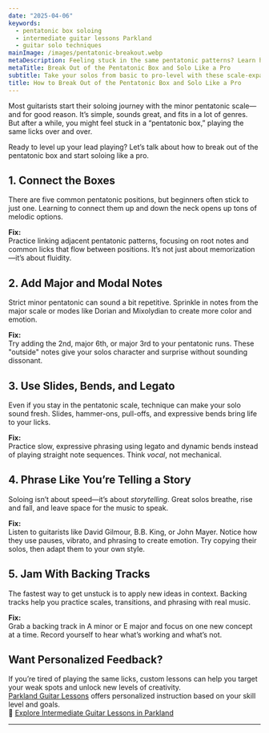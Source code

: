 ```yaml
---
date: "2025-04-06"
keywords:
  - pentatonic box soloing
  - intermediate guitar lessons Parkland
  - guitar solo techniques
mainImage: /images/pentatonic-breakout.webp
metaDescription: Feeling stuck in the same pentatonic patterns? Learn how to break free and level up your solos with these practical tips for guitarists.
metaTitle: Break Out of the Pentatonic Box and Solo Like a Pro
subtitle: Take your solos from basic to pro-level with these scale-expanding tips
title: How to Break Out of the Pentatonic Box and Solo Like a Pro
---
```


Most guitarists start their soloing journey with the minor pentatonic scale—and for good reason. It’s simple, sounds great, and fits in a lot of genres. But after a while, you might feel stuck in a “pentatonic box,” playing the same licks over and over.

Ready to level up your lead playing? Let’s talk about how to break out of the pentatonic box and start soloing like a pro.

## 1. Connect the Boxes

There are five common pentatonic positions, but beginners often stick to just one. Learning to connect them up and down the neck opens up tons of melodic options.

**Fix:**  
Practice linking adjacent pentatonic patterns, focusing on root notes and common licks that flow between positions. It’s not just about memorization—it’s about fluidity.

## 2. Add Major and Modal Notes

Strict minor pentatonic can sound a bit repetitive. Sprinkle in notes from the major scale or modes like Dorian and Mixolydian to create more color and emotion.

**Fix:**  
Try adding the 2nd, major 6th, or major 3rd to your pentatonic runs. These "outside" notes give your solos character and surprise without sounding dissonant.

## 3. Use Slides, Bends, and Legato

Even if you stay in the pentatonic scale, technique can make your solo sound fresh. Slides, hammer-ons, pull-offs, and expressive bends bring life to your licks.

**Fix:**  
Practice slow, expressive phrasing using legato and dynamic bends instead of playing straight note sequences. Think _vocal_, not mechanical.

## 4. Phrase Like You’re Telling a Story

Soloing isn’t about speed—it’s about _storytelling_. Great solos breathe, rise and fall, and leave space for the music to speak.

**Fix:**  
Listen to guitarists like David Gilmour, B.B. King, or John Mayer. Notice how they use pauses, vibrato, and phrasing to create emotion. Try copying their solos, then adapt them to your own style.

## 5. Jam With Backing Tracks

The fastest way to get unstuck is to apply new ideas in context. Backing tracks help you practice scales, transitions, and phrasing with real music.

**Fix:**  
Grab a backing track in A minor or E major and focus on one new concept at a time. Record yourself to hear what’s working and what’s not.

## Want Personalized Feedback?

If you’re tired of playing the same licks, custom lessons can help you target your weak spots and unlock new levels of creativity.  
[Parkland Guitar Lessons](/) offers personalized instruction based on your skill level and goals.  
🎸 [Explore Intermediate Guitar Lessons in Parkland](/)

---
